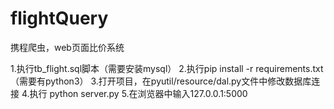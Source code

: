 # flightQuery

携程爬虫，web页面比价系统

1.执行tb_flight.sql脚本（需要安装mysql）
2.执行pip install -r requirements.txt （需要有python3）
3.打开项目，在pyutil/resource/dal.py文件中修改数据库连接
4.执行 python server.py
5.在浏览器中输入127.0.0.1:5000